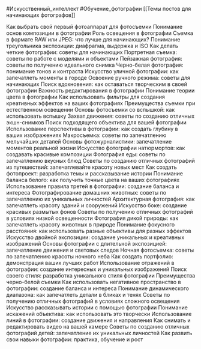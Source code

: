 #Искусственный_интеллект #Обучение_фотографии 
[[Темы постов для начинающих фотографов]]

Как выбрать свой первый фотоаппарат для фотосъемки
Понимание основ композиции в фотографии
Роль освещения в фотографии
Съемка в формате RAW или JPEG: что лучше для начинающих?
Понимание треугольника экспозиции: диафрагма, выдержка и ISO
Как делать четкие фотографии: советы для начинающих
Портретная съемка: советы по работе с моделями и объектами
Пейзажная фотография: советы по получению идеального снимка
Черно-белая фотография: понимание тонов и контраста
Искусство уличной фотографии: как запечатлеть моменты в городе
Освоение ручного режима: советы для начинающих
Поиск вдохновения: как оставаться творческим в своей фотографии
Важность редактирования в фотографии
Понимание теории цвета в фотографии
Как использовать фильтры для создания креативных эффектов на ваших фотографиях
Преимущества съемки при естественном освещении
Основы фотосъемки со вспышкой: как использовать вспышку
Захват движения: советы по созданию отличных экшн-снимков
Поиск подходящего объектива для вашей фотографии
Использование перспективы в фотографии: как создать глубину в ваших изображениях
Макросъемка: советы по запечатлению мельчайших деталей
Основы фотожурналистики: запечатление моментов реальной жизни
Искусство фотографии натюрмортов: как создавать красивые композиции
Фотография еды: советы по запечатлению вкусных блюд
Советы по созданию отличных фотографий из путешествий: запечатлевайте красоту новых мест
Как создать фотопроект: разработка темы и рассказывание истории
Понимание баланса белого: как получить точные цвета на ваших фотографиях
Использование правила третей в фотографии: создание баланса и интереса
Фотографирование домашних животных: советы по запечатлению их уникальных личностей
Архитектурная фотография: как запечатлеть красоту зданий и сооружений
Искусство боке: создание красивых размытых фонов
Советы по получению отличных фотографий в условиях низкой освещенности
Фотография дикой природы: как запечатлеть красоту животных в природе
Понимание фокусного расстояния: как использовать разные объективы для разных эффектов
Искусство двойной экспозиции: создание уникальных и креативных изображений
Основы фотографии с длительной экспозицией: запечатление движения и световых следов
Ночная фотосъемка: советы по запечатлению красоты ночного неба
Как создать портфолио: демонстрация ваших лучших работ
Использование отражений в фотографии: создание интересных и уникальных изображений
Поиск своего стиля: разработка уникального стиля фотографии
Преимущества черно-белой съемки
Как использовать негативное пространство в фотографии: создание баланса и интереса
Понимание динамического диапазона: как запечатлеть детали в бликах и тенях
Советы по получению отличных фотографий в условиях сложного освещения
Искусство рассказывать истории с помощью фотографии
Понимание искажений объектива: как использовать это творчески
Использование линий в фотографии: создание движения и направления
Как снимать и редактировать видео на вашей камере
Советы по созданию отличных фотографий детей: запечатление их уникальных личностей
Как развить свои навыки фотографии: практика, обучение и рост